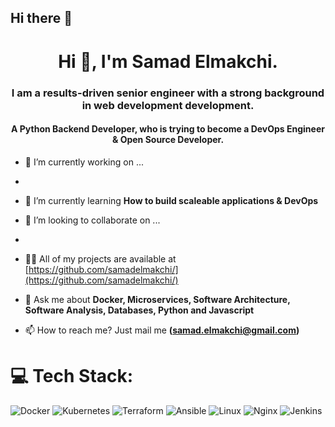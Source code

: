 ## Hi there 👋

<h1 align="center">Hi 👋, I'm Samad Elmakchi.</h1>
<h3 align="center">I am a results-driven senior engineer with a strong background in web development development.</h3>
<h4 align="center">A Python Backend Developer, who is trying to become a DevOps Engineer & Open Source Developer.</h4>

- 🔭 I’m currently working on ...
- 
- 🌱 I’m currently learning **How to build scaleable applications & DevOps**

- 👯 I’m looking to collaborate on ...
- 
- 👨‍💻 All of my projects are available at [https://github.com/samadelmakchi/](https://github.com/samadelmakchi/)

- 💬 Ask me about **Docker, Microservices, Software Architecture, Software Analysis, Databases, Python and Javascript**

- 📫 How to reach me? Just mail me **(samad.elmakchi@gmail.com)**

# 💻 Tech Stack:
![Docker](https://img.shields.io/badge/docker-%230db7ed.svg?style=for-the-badge&logo=docker&logoColor=white) 
![Kubernetes](https://img.shields.io/badge/kubernetes-%23326ce5.svg?style=for-the-badge&logo=kubernetes&logoColor=white) 
![Terraform](https://img.shields.io/badge/terraform-%235835CC.svg?style=for-the-badge&logo=terraform&logoColor=white) 
![Ansible](https://img.shields.io/badge/ansible-%231A1918.svg?style=for-the-badge&logo=ansible&logoColor=white) 
![Linux](https://img.shields.io/badge/Linux-FCC624?style=for-the-badge&logo=linux&logoColor=black) 
![Nginx](https://img.shields.io/badge/nginx-%23009639.svg?style=for-the-badge&logo=nginx&logoColor=white) 
![Jenkins](https://img.shields.io/badge/jenkins-%232C5263.svg?style=for-the-badge&logo=jenkins&logoColor=white) 

<!--
- 🤔 I’m looking for help with ...
- 💬 Ask me about ...
- 📫 How to reach me: ...
- 😄 Pronouns: ...
- ⚡ Fun fact: ...
-->
